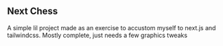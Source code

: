 
## Next Chess

A simple lil project made as an exercise to accustom myself to next.js and tailwindcss.
Mostly complete, just needs a few graphics tweaks